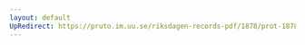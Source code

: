 ```yaml
---
layout: default
UpRedirect: https://pruto.im.uu.se/riksdagen-records-pdf/1878/prot-1878--ak--048/prot-1878--ak--048_021.pdf
---
```

